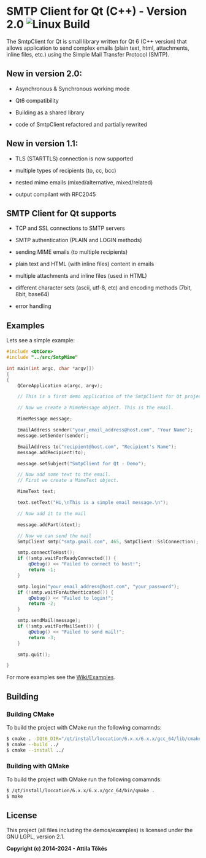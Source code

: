 SMTP Client for Qt (C++) - Version 2.0 ![Linux Build](https://github.com/bluetiger9/SmtpClient-for-Qt/actions/workflows/linux-build.yml/badge.svg)
=============================================

The SmtpClient for Qt is small library written for Qt 6 (C++ version) that allows application to send complex emails (plain text, html, attachments, inline files, etc.) using the Simple Mail Transfer Protocol (SMTP).

## New in version 2.0:
- Asynchronous & Synchronous working mode

- Qt6 compatibility

- Building as a shared library

- code of SmtpClient refactored and partially rewrited

## New in version 1.1:

- TLS (STARTTLS) connection is now supported

- multiple types of recipients (to, cc, bcc)

- nested mime emails (mixed/alternative, mixed/related)

- output compilant with RFC2045


## SMTP Client for Qt supports

- TCP and SSL connections to SMTP servers

- SMTP authentication (PLAIN and LOGIN methods)

- sending MIME emails (to multiple recipients)

- plain text and HTML (with inline files) content in emails

- multiple attachments and inline files (used in HTML)

- different character sets (ascii, utf-8, etc) and encoding methods (7bit, 8bit, base64)

- error handling

## Examples

Lets see a simple example:

```c++
#include <QtCore>
#include "../src/SmtpMime"

int main(int argc, char *argv[])
{
{
    QCoreApplication a(argc, argv);

    // This is a first demo application of the SmtpClient for Qt project

    // Now we create a MimeMessage object. This is the email.

    MimeMessage message;

    EmailAddress sender("your_email_address@host.com", "Your Name");
    message.setSender(sender);

    EmailAddress to("recipient@host.com", "Recipient's Name");
    message.addRecipient(to);

    message.setSubject("SmtpClient for Qt - Demo");

    // Now add some text to the email.
    // First we create a MimeText object.

    MimeText text;

    text.setText("Hi,\nThis is a simple email message.\n");

    // Now add it to the mail

    message.addPart(&text);

    // Now we can send the mail
    SmtpClient smtp("smtp.gmail.com", 465, SmtpClient::SslConnection);

    smtp.connectToHost();
    if (!smtp.waitForReadyConnected()) {
        qDebug() << "Failed to connect to host!";
        return -1;
    }

    smtp.login("your_email_address@host.com", "your_password");
    if (!smtp.waitForAuthenticated()) {
        qDebug() << "Failed to login!";
        return -2;
    }

    smtp.sendMail(message);
    if (!smtp.waitForMailSent()) {
        qDebug() << "Failed to send mail!";
        return -3;
    }

    smtp.quit();

}
```

For more examples see the [Wiki/Examples](https://github.com/bluetiger9/SmtpClient-for-Qt/wiki/Examples).

## Building

### Building CMake

To build the project with CMake run the following comamnds:
```sh
$ cmake . -DQt6_DIR="/qt/install/loccation/6.x.x/6.x.x/gcc_64/lib/cmake/Qt6" -DCMAKE_INSTALL_PREFIX="../release"
$ cmake --build ../
$ cmake --install ../
```

### Building with QMake

To build the project with QMake run the following comamnds:
```sh
$ /qt/install/loccation/6.x.x/6.x.x/gcc_64/bin/qmake .
$ make
```

## License

This project (all files including the demos/examples) is licensed under the GNU LGPL, version 2.1.


**Copyright (c) 2014-2024 - Attila Tőkés**

